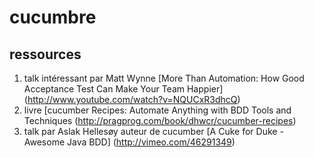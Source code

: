 cucumbre
==========

## ressources ## 
1. talk intéressant par Matt Wynne
[More Than Automation: How Good Acceptance Test Can Make Your Team Happier]
(http://www.youtube.com/watch?v=NQUCxR3dhcQ)
2. livre 
[cucumber Recipes: Automate Anything with BDD Tools and Techniques
(http://pragprog.com/book/dhwcr/cucumber-recipes)
3. talk par  Aslak Hellesøy auteur de cucumber
[A Cuke for Duke - Awesome Java BDD]
(http://vimeo.com/46291349)




